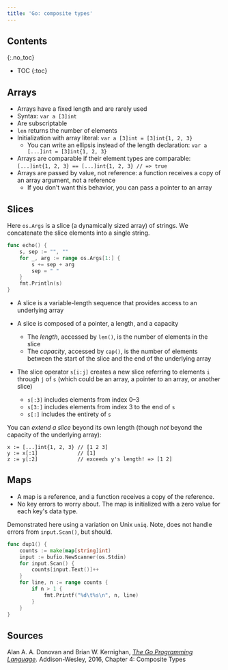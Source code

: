 ```yaml
---
title: 'Go: composite types'
---
```


## Contents
{:.no_toc}

* TOC
{:toc}


## Arrays

* Arrays have a fixed length and are rarely used
* Syntax: `var a [3]int`
* Are subscriptable
* `len` returns the number of elements
* Initialization with array literal: `var a [3]int = [3]int{1, 2, 3}`
    - You can write an ellipsis instead of the length declaration:
      `var a [...]int = [3]int{1, 2, 3}`
* Arrays are comparable if their element types are comparable:
  `[...]int{1, 2, 3} == [...]int{1, 2, 3} // => true`
* Arrays are passed by value, not reference: a function receives a copy of an
  array argument, not a reference
    - If you don't want this behavior, you can pass a pointer to an array


## Slices

Here `os.Args` is a slice (a dynamically sized array) of strings. We concatenate the slice elements into a single string.

```go
func echo() {
    s, sep := "", ""
    for _, arg := range os.Args[1:] {
        s += sep + arg
        sep = " "
    }
    fmt.Println(s)
}
```

* A slice is a variable-length sequence that provides access to an underlying array

* A slice is composed of a pointer, a length, and a capacity
    - The *length*, accessed by `len()`, is the number of elements in the slice
    - The *capacity*, accessed by `cap()`, is the number of elements between the start of the slice and the end of the underlying array
* The slice operator `s[i:j]` creates a new slice referring to elements `i` through `j` of `s` (which could be an array, a pointer to an array, or another slice)
    - `s[:3]` includes elements from index 0–3
    - `s[3:]` includes elements from index 3 to the end of `s`
    - `s[:]` includes the entirety of `s`

You can *extend a slice* beyond its own length (though *not* beyond the capacity
of the underlying array):

```golang
x := [...]int{1, 2, 3} // [1 2 3]
y := x[:1]             // [1]
z := y[:2]             // exceeds y's length! => [1 2]
```


## Maps

* A map is a reference, and a function receives a copy of the reference.
* No key errors to worry about. The map is initialized with a zero
  value for each key's data type.

Demonstrated here using a variation on Unix `uniq`.
Note, does not handle errors from `input.Scan()`, but should.

```go
func dup1() {
    counts := make(map[string]int)
    input := bufio.NewScanner(os.Stdin)
    for input.Scan() {
        counts[input.Text()]++
    }
    for line, n := range counts {
        if n > 1 {
            fmt.Printf("%d\t%s\n", n, line)
        }
    }
}
``` 


## Sources

Alan A. A. Donovan and Brian W. Kernighan, *[The Go Programming Language].*
Addison-Wesley, 2016, Chapter 4: Composite Types

[The Go Programming Language]: http://www.gopl.io/
